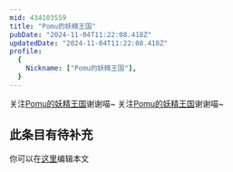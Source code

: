 ```yaml
---
mid: 434103559
title: "Pomu的妖精王国"
pubDate: "2024-11-04T11:22:08.418Z"
updatedDate: "2024-11-04T11:22:08.418Z"
profile:
  {
    Nickname: ["Pomu的妖精王国"],
  }
---
```


关注[Pomu的妖精王国](https://space.bilibili.com/434103559)谢谢喵~ 关注[Pomu的妖精王国](https://space.bilibili.com/434103559)谢谢喵~

## 此条目有待补充
你可以在[这里](https://github.com/Yuhanawa/VTuber.ICU/edit/master/src/content/v/Pomu的妖精王国/index.md)编辑本文
